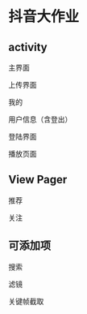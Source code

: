 # 抖音大作业

## activity

主界面

上传界面

我的

用户信息（含登出）

登陆界面

播放页面

## View Pager

推荐

关注

## 可添加项

搜索

滤镜

关键帧截取

